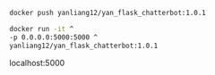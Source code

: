 ```bash
docker push yanliang12/yan_flask_chatterbot:1.0.1
```

```bash
docker run -it ^
-p 0.0.0.0:5000:5000 ^
yanliang12/yan_flask_chatterbot:1.0.1
```

localhost:5000

